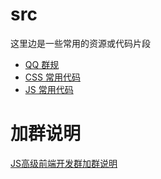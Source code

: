 # src
这里边是一些常用的资源或代码片段

- [QQ 群规](//github.com/jsfront/src/blob/master/qq.md)
- [CSS 常用代码](//github.com/jsfront/src/blob/master/css.md)
- [JS 常用代码](//github.com/jsfront/src/blob/master/js.md)


# 加群说明
[JS高级前端开发群加群说明](http://www.cnblogs.com/jikey/p/4426105.html)
